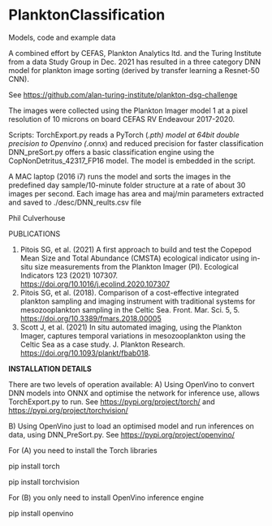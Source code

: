 # PlanktonClassification
Models, code and example data

A combined effort by CEFAS, Plankton Analytics ltd. and the Turing Institute from a data Study Group in Dec. 2021 has resulted in a three category DNN model for plankton image sorting (derived by transfer learning a Resnet-50 CNN).

See https://github.com/alan-turing-institute/plankton-dsg-challenge

The images were collected using the Plankton Imager model 1 at a pixel resolution of 10 microns on board CEFAS RV Endeavour 2017-2020.

Scripts:
TorchExport.py reads a PyTorch (*.pth) model at 64bit double precision to Openvino (*.onnx) and reduced precision for faster classification
DNN_preSort.py offers a basic classification engine using the CopNonDetritus_42317_FP16 model. The model is embedded in the script.

A MAC laptop (2016 i7) runs the model and sorts the images in the predefined day sample/10-minute folder structure at a rate of about 30 images per second.
Each image has area and maj/min parameters extracted and saved to ./desc/DNN_reults.csv file

Phil Culverhouse


PUBLICATIONS
1. Pitois SG, et al. (2021) A first approach to build and test the Copepod Mean Size and Total Abundance (CMSTA) ecological indicator using in-situ size measurements from the Plankton Imager (PI). Ecological Indicators 123 (2021) 107307. https://doi.org/10.1016/j.ecolind.2020.107307
2. Pitois SG, et al. (2018). Comparison of a cost-effective integrated plankton sampling and imaging instrument with traditional systems for mesozooplankton sampling in the Celtic Sea. Front. Mar. Sci. 5, 5. https://doi.org/10.3389/fmars.2018.00005
3. Scott J, et al.  (2021) In situ automated imaging, using the Plankton Imager, captures temporal variations in mesozooplankton using the Celtic Sea as a case study. J. Plankton Research. https://doi.org/10.1093/plankt/fbab018.


<b>INSTALLATION DETAILS</b>

There are two levels of operation available:
A) Using OpenVino to convert DNN models into ONNX and optimise the network for inference use, 
  allows TorchExport.py to run. 
   See https://pypi.org/project/torch/ and https://pypi.org/project/torchvision/
   
B) Using OpenVino just to load an optimised model and run inferences on data, using DNN_PreSort.py.
   See https://pypi.org/project/openvino/

For (A) you need to install the Torch libraries

pip install torch

pip install torchvision

For (B) you only need to install OpenVino inference engine

pip install openvino




